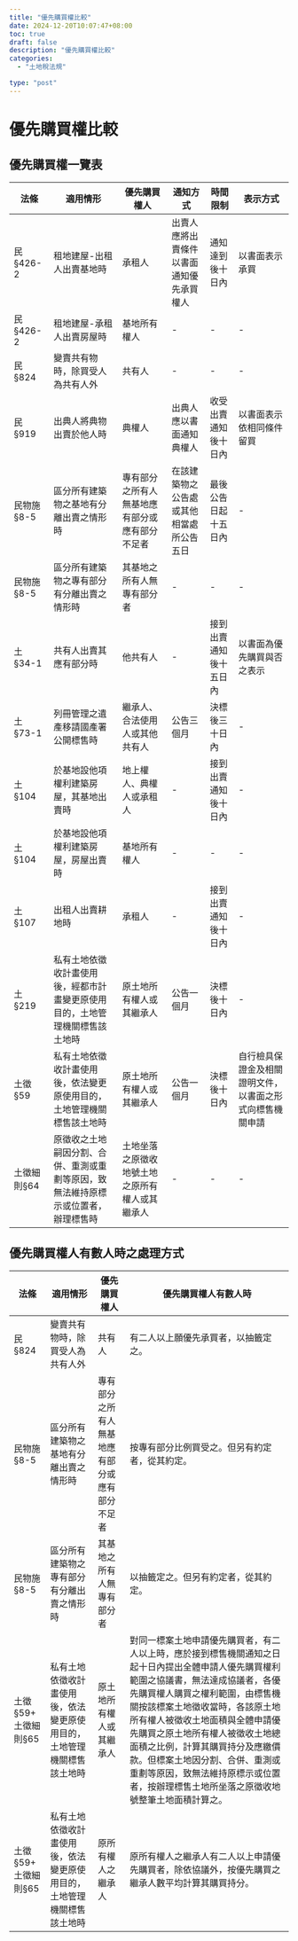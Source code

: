 ```yaml
---
title: "優先購買權比較"
date: 2024-12-20T10:07:47+08:00
toc: true
draft: false
description: "優先購買權比較"
categories:
  - "土地稅法規"

type: "post"
---
```

# 優先購買權比較

<!-- more -->


## 優先購買權一覽表

| 法條         | 適用情形                                                                           | 優先購買權人                                   | 通知方式                                 | 時間限制               | 表示方式                                                 |
| ------------ | ---------------------------------------------------------------------------------- | ---------------------------------------------- | ---------------------------------------- | ---------------------- | -------------------------------------------------------- |
| 民§426-2    | 租地建屋-出租人出賣基地時                                                          | 承租人                                         | 出賣人應將出賣條件以書面通知優先承買權人 | 通知達到後十日內       | 以書面表示承買                                           |
| 民§426-2    | 租地建屋-承租人出賣房屋時                                                          | 基地所有權人                                   | -                                        | -                      | -                                                        |
| 民§824      | 變賣共有物時，除買受人為共有人外                                                   | 共有人                                         | -                                        | -                      | -                                                        |
| 民§919      | 出典人將典物出賣於他人時                                                           | 典權人                                         | 出典人應以書面通知典權人                 | 收受出賣通知後十日內   | 以書面表示依相同條件留買                                 |
| 民物施§8-5  | 區分所有建築物之基地有分離出賣之情形時                                             | 專有部分之所有人無基地應有部分或應有部分不足者 | 在該建築物之公告處或其他相當處所公告五日 | 最後公告日起十五日內   | -                                                        |
| 民物施§8-5  | 區分所有建築物之專有部分有分離出賣之情形時                                         | 其基地之所有人無專有部分者                     | -                                        | -                      | -                                                        |
| 土§34-1     | 共有人出賣其應有部分時                                                             | 他共有人                                       | -                                        | 接到出賣通知後十五日內 | 以書面為優先購買與否之表示                               |
| 土§73-1     | 列冊管理之遺產移請國產署公開標售時                                                 | 繼承人、合法使用人或其他共有人                 | 公告三個月                               | 決標後三十日內         | -                                                        |
| 土§104      | 於基地設他項權利建築房屋，其基地出賣時                                             | 地上權人、典權人或承租人                       | -                                        | 接到出賣通知後十日內   | -                                                        |
| 土§104      | 於基地設他項權利建築房屋，房屋出賣時                                               | 基地所有權人                                   | -                                        | -                      | -                                                        |
| 土§107      | 出租人出賣耕地時                                                                   | 承租人                                         | -                                        | 接到出賣通知後十日內   | -                                                        |
| 土§219      | 私有土地依徵收計畫使用後，經都市計畫變更原使用目的，土地管理機關標售該土地時       | 原土地所有權人或其繼承人                       | 公告一個月                               | 決標後十日內           | -                                                        |
| 土徵§59     | 私有土地依徵收計畫使用後，依法變更原使用目的，土地管理機關標售該土地時             | 原土地所有權人或其繼承人                       | 公告一個月                               | 決標後十日內           | 自行檢具保證金及相關證明文件，以書面之形式向標售機關申請 |
| 土徵細則§64 | 原徵收之土地嗣因分割、合併、重測或重劃等原因，致無法維持原標示或位置者，辦理標售時 | 土地坐落之原徵收地號土地之原所有權人或其繼承人 | -                                        | -                      | -                                                        |

## 優先購買權人有數人時之處理方式

| 法條                   | 適用情形                                                               | 優先購買權人                                   | 優先購買權人有數人時                                                                                                                                                                                                                                                                                                                                                                                                                           |
| ---------------------- | ---------------------------------------------------------------------- | ---------------------------------------------- | ---------------------------------------------------------------------------------------------------------------------------------------------------------------------------------------------------------------------------------------------------------------------------------------------------------------------------------------------------------------------------------------------------------------------------------------------- |
| 民§824                | 變賣共有物時，除買受人為共有人外                                       | 共有人                                         | 有二人以上願優先承買者，以抽籤定之。                                                                                                                                                                                                                                                                                                                                                                                                           |
| 民物施§8-5            | 區分所有建築物之基地有分離出賣之情形時                                 | 專有部分之所有人無基地應有部分或應有部分不足者 | 按專有部分比例買受之。但另有約定者，從其約定。                                                                                                                                                                                                                                                                                                                                                                                                 |
| 民物施§8-5            | 區分所有建築物之專有部分有分離出賣之情形時                             | 其基地之所有人無專有部分者                     | 以抽籤定之。但另有約定者，從其約定。                                                                                                                                                                                                                                                                                                                                                                                                           |
| 土徵§59+ 土徵細則§65 | 私有土地依徵收計畫使用後，依法變更原使用目的，土地管理機關標售該土地時 | 原土地所有權人或其繼承人                       | 對同一標案土地申請優先購買者，有二人以上時，應於接到標售機關通知之日起十日內提出全體申請人優先購買權利範圍之協議書，無法達成協議者，各優先購買權人購買之權利範圍，由標售機關按該標案土地徵收當時，各該原土地所有權人被徵收土地面積與全體申請優先購買之原土地所有權人被徵收土地總面積之比例，計算其購買持分及應繳價款。但標案土地因分割、合併、重測或重劃等原因，致無法維持原標示或位置者，按辦理標售土地所坐落之原徵收地號整筆土地面積計算之。 |
| 土徵§59+ 土徵細則§65 | 私有土地依徵收計畫使用後，依法變更原使用目的，土地管理機關標售該土地時 | 原所有權人之繼承人                             | 原所有權人之繼承人有二人以上申請優先購買者，除依協議外，按優先購買之繼承人數平均計算其購買持分。                                                                                                                                                                                                                                                                                                                                               |
